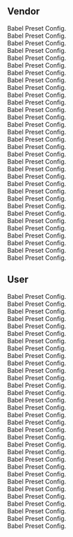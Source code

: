 ## Vendor

Babel Preset Config.<br/>
Babel Preset Config.<br/>
Babel Preset Config.<br/>
Babel Preset Config.<br/>
Babel Preset Config.<br/>
Babel Preset Config.<br/>
Babel Preset Config.<br/>
Babel Preset Config.<br/>
Babel Preset Config.<br/>
Babel Preset Config.<br/>
Babel Preset Config.<br/>
Babel Preset Config.<br/>
Babel Preset Config.<br/>
Babel Preset Config.<br/>
Babel Preset Config.<br/>
Babel Preset Config.<br/>
Babel Preset Config.<br/>
Babel Preset Config.<br/>
Babel Preset Config.<br/>
Babel Preset Config.<br/>
Babel Preset Config.<br/>
Babel Preset Config.<br/>
Babel Preset Config.<br/>
Babel Preset Config.<br/>
Babel Preset Config.<br/>
Babel Preset Config.<br/>
Babel Preset Config.<br/>
Babel Preset Config.<br/>
Babel Preset Config.<br/>
Babel Preset Config.<br/>
Babel Preset Config.<br/>
Babel Preset Config.<br/>

## User

Babel Preset Config.<br/>
Babel Preset Config.<br/>
Babel Preset Config.<br/>
Babel Preset Config.<br/>
Babel Preset Config.<br/>
Babel Preset Config.<br/>
Babel Preset Config.<br/>
Babel Preset Config.<br/>
Babel Preset Config.<br/>
Babel Preset Config.<br/>
Babel Preset Config.<br/>
Babel Preset Config.<br/>
Babel Preset Config.<br/>
Babel Preset Config.<br/>
Babel Preset Config.<br/>
Babel Preset Config.<br/>
Babel Preset Config.<br/>
Babel Preset Config.<br/>
Babel Preset Config.<br/>
Babel Preset Config.<br/>
Babel Preset Config.<br/>
Babel Preset Config.<br/>
Babel Preset Config.<br/>
Babel Preset Config.<br/>
Babel Preset Config.<br/>
Babel Preset Config.<br/>
Babel Preset Config.<br/>
Babel Preset Config.<br/>
Babel Preset Config.<br/>
Babel Preset Config.<br/>
Babel Preset Config.<br/>
Babel Preset Config.<br/>

